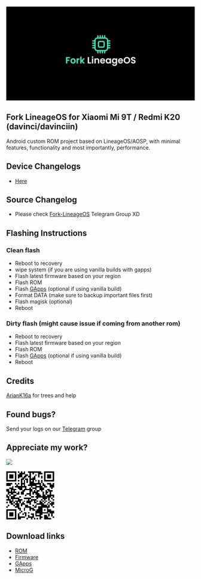 ![image](https://raw.githubusercontent.com/markkeybuilds/changelogs/main/flos/FLOS.jpg)

## Fork LineageOS for Xiaomi Mi 9T / Redmi K20 (davinci/davinciin)
Android custom ROM project based on LineageOS/AOSP, with minimal features, functionality and most importantly, performance.

## Device Changelogs
- [Here](https://github.com/markkeybuilds/changelogs/blob/main/flos/changelogs.json)

## Source Changelog
- Please check [Fork-LineageOS](https://t.me/ForkLineageOSUpdates/151) Telegram Group XD

## Flashing Instructions
### Clean flash
- Reboot to recovery
- wipe system (if you are using vanilla builds with gapps)
- Flash latest firmware based on your region
- Flash ROM
- Flash [GApps](https://sourceforge.net/projects/nikgapps/files/Releases/NikGapps-R/18-Oct-2021/) (optional if using vanilla build)
- Format DATA (make sure to backup important files first)
- Flash magisk (optional)
- Reboot

### Dirty flash (might cause issue if coming from another rom)
- Reboot to recovery
- Flash latest firmware based on your region
- Flash ROM
- Flash [GApps](https://sourceforge.net/projects/nikgapps/files/Releases/NikGapps-R/18-Oct-2021/) (optional if using vanilla build)
- Reboot

## Credits 
[ArianK16a](http://https://github.com/ArianK16a) for trees and help

## Found bugs?
Send your logs on our [Telegram](https://t.me/joinchat/LGRjUZ3UyrxlMWM1) group

## Appreciate my work?
[![](https://www.paypalobjects.com/en_US/i/btn/btn_donateCC_LG.gif)](https://www.paypal.com/cgi-bin/webscr?cmd=_s-xclick&hosted_button_id=3U96JUKTPDQE4)

![image](https://github.com/markkeybuilds/changelogs/blob/main/QR%20Code.png)

## Download links
- [ROM](https://sourceforge.net/projects/markkeybuilds/files/Fork-LineageOS/)
- [Firmware](https://xiaomifirmwareupdater.com/firmware/davinci/)
- [GApps](https://sourceforge.net/projects/nikgapps/files/Releases/NikGapps-R/18-Oct-2021/)
- [MicroG](https://sourceforge.net/projects/markkeybuilds/files/NanoDroid-MicroG.zip/download)
